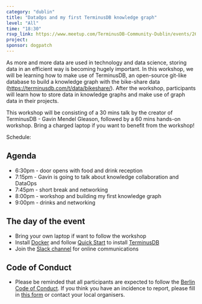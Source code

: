 ```yaml
---
category: "dublin"
title: "DataOps and my first TerminusDB knowledge graph"
level: "All"
time: "18:30"
rsvp_link: https://www.meetup.com/TerminusDB-Community-Dublin/events/267717964/
project:
sponsor: dogpatch
---
```


As more and more data are used in technology and data science, storing data in an efficient way is becoming hugely important. In this workshop, we will be learning how to make use of TerminusDB, an open-source git-like database to build a knowledge graph with the bike-share data (https://terminusdb.com/t/data/bikeshare/). After the workshop, participants will learn how to store data in knowledge graphs and make use of graph data in their projects.

This workshop will be consisting of a 30 mins talk by the creator of TerminusDB - Gavin Mendel Gleason, followed by a 60 mins hands-on workshop. Bring a charged laptop if you want to benefit from the workshop!

Schedule:


Agenda
------
- 6:30pm - door opens with food and drink reception
- 7:15pm - Gavin is going to talk about knowledge collaboration and DataOps
- 7:45pm - short break and networking
- 8:00pm - workshop and building my first knowledge graph
- 9:00pm - drinks and networking


The day of the event
---------------------

- Bring your own laptop if want to follow the workshop
- Install [Docker](https://docs.docker.com/install/) and follow [Quick Start](https://github.com/terminusdb/terminus-quickstart) to install [TerminusDB](https://terminusdb.com/)
- Join the [Slack channel](http://bit.ly/terminusdb-slack) for online communications

Code of Conduct
---------------

- Please be reminded that all participants are expected to follow the [Berlin Code of Conduct](https://berlincodeofconduct.org/). If you think you have an incidence to report, please fill in [this form](https://forms.gle/hJdQsUQ7VsWj1NMn7) or contact your local organisers.
